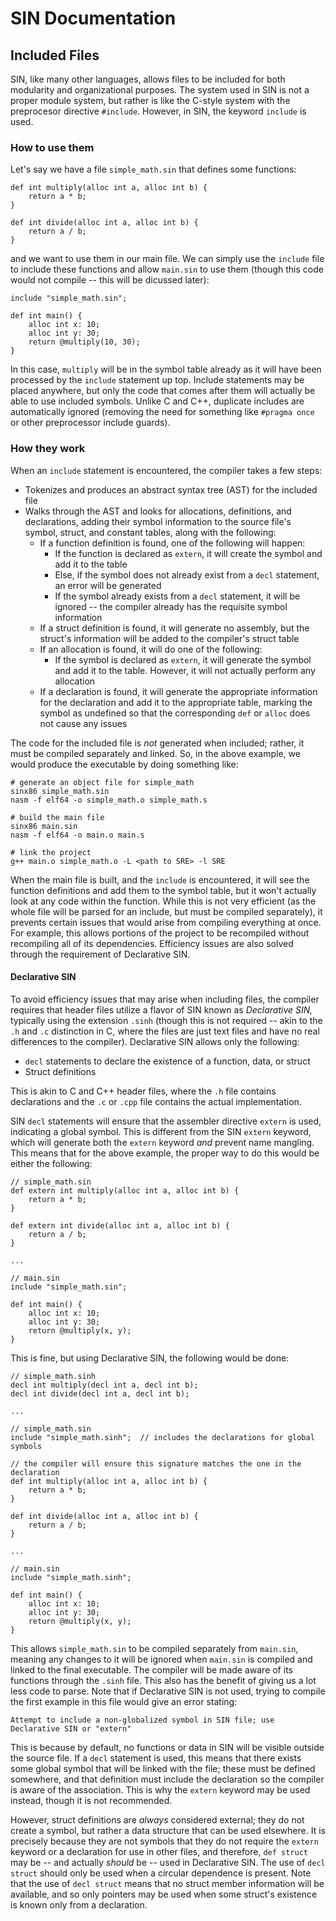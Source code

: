 # SIN Documentation

## Included Files

SIN, like many other languages, allows files to be included for both modularity and organizational purposes. The system used in SIN is not a proper module system, but rather is like the C-style system with the preprocesor directive `#include`. However, in SIN, the keyword `include` is used.

### How to use them

Let's say we have a file `simple_math.sin` that defines some functions:

    def int multiply(alloc int a, alloc int b) {
        return a * b;
    }

    def int divide(alloc int a, alloc int b) {
        return a / b;
    }

and we want to use them in our main file. We can simply use the `include` file to include these functions and allow `main.sin` to use them (though this code would not compile -- this will be dicussed later):

    include "simple_math.sin";

    def int main() {
        alloc int x: 10;
        alloc int y: 30;
        return @multiply(10, 30);
    }

In this case, `multiply` will be in the symbol table already as it will have been processed by the `include` statement up top. Include statements may be placed anywhere, but only the code that comes after them will actually be able to use included symbols. Unlike C and C++, duplicate includes are automatically ignored (removing the need for something like `#pragma once` or other preprocessor include guards).

### How they work

When an `include` statement is encountered, the compiler takes a few steps:

* Tokenizes and produces an abstract syntax tree (AST) for the included file
* Walks through the AST and looks for allocations, definitions, and declarations, adding their symbol information to the source file's symbol, struct, and constant tables, along with the following:
  * If a function definition is found, one of the following will happen:
    * If the function is declared as `extern`, it will create the symbol and add it to the table
    * Else, if the symbol does not already exist from a `decl` statement, an error will be generated
    * If the symbol already exists from a `decl` statement, it will be ignored -- the compiler already has the requisite symbol information
  * If a struct definition is found, it will generate no assembly, but the struct's information will be added to the compiler's struct table
  * If an allocation is found, it will do one of the following:
    * If the symbol is declared as `extern`, it will generate the symbol and add it to the table. However, it will not actually perform any allocation
  * If a declaration is found, it will generate the appropriate information for the declaration and add it to the appropriate table, marking the symbol as undefined so that the corresponding `def` or `alloc` does not cause any issues

The code for the included file is *not* generated when included; rather, it must be compiled separately and linked. So, in the above example, we would produce the executable by doing something like:

    # generate an object file for simple_math
    sinx86 simple_math.sin
    nasm -f elf64 -o simple_math.o simple_math.s

    # build the main file
    sinx86 main.sin
    nasm -f elf64 -o main.o main.s
    
    # link the project
    g++ main.o simple_math.o -L <path to SRE> -l SRE

When the main file is built, and the `include` is encountered, it will see the function definitions and add them to the symbol table, but it won't actually look at any code within the function. While this is not very efficient (as the whole file will be parsed for an include, but must be compiled separately), it prevents certain issues that would arise from compiling everything at once. For example, this allows portions of the project to be recompiled without recompiling all of its dependencies. Efficiency issues are also solved through the requirement of Declarative SIN.

#### Declarative SIN

To avoid efficiency issues that may arise when including files, the compiler requires that header files utilize a flavor of SIN known as *Declarative SIN,* typically using the extension `.sinh` (though this is not required -- akin to the `.h` and `.c` distinction in C, where the files are just text files and have no real differences to the compiler). Declarative SIN allows only the following:

* `decl` statements to declare the existence of a function, data, or struct
* Struct definitions

This is akin to C and C++ header files, where the `.h` file contains declarations and the `.c` or `.cpp` file contains the actual implementation.

SIN `decl` statements will ensure that the assembler directive `extern` is used, indicating a global symbol. This is different from the SIN `extern` keyword, which will generate both the `extern` keyword *and* prevent name mangling. This means that for the above example, the proper way to do this would be either the following:

    // simple_math.sin
    def extern int multiply(alloc int a, alloc int b) {
        return a * b;
    }

    def extern int divide(alloc int a, alloc int b) {
        return a / b;
    }

    ...

    // main.sin
    include "simple_math.sin";

    def int main() {
        alloc int x: 10;
        alloc int y: 30;
        return @multiply(x, y);
    }

This is fine, but using Declarative SIN, the following would be done:

    // simple_math.sinh
    decl int multiply(decl int a, decl int b);
    decl int divide(decl int a, decl int b);

    ...

    // simple_math.sin
    include "simple_math.sinh";  // includes the declarations for global symbols

    // the compiler will ensure this signature matches the one in the declaration
    def int multiply(alloc int a, alloc int b) {
        return a * b;
    }

    def int divide(alloc int a, alloc int b) {
        return a / b;
    }

    ...

    // main.sin
    include "simple_math.sinh";

    def int main() {
        alloc int x: 10;
        alloc int y: 30;
        return @multiply(x, y);
    }

This allows `simple_math.sin` to be compiled separately from `main.sin`, meaning any changes to it will be ignored when `main.sin` is compiled and linked to the final executable. The compiler will be made aware of its functions through the `.sinh` file. This also has the benefit of giving us a lot less code to parse. Note that if Declarative SIN is not used, trying to compile the first example in this file would give an error stating:

    Attempt to include a non-globalized symbol in SIN file; use Declarative SIN or "extern"

This is because by default, no functions or data in SIN will be visible outside the source file. If a `decl` statement is used, this means that there exists some global symbol that will be linked with the file; these must be defined somewhere, and that definition must include the declaration so the compiler is aware of the association. This is why the `extern` keyword may be used instead, though it is not recommended.

However, struct definitions are *always* considered external; they do not create a symbol, but rather a data structure that can be used elsewhere. It is precisely because they are not symbols that they do not require the `extern` keyword or a declaration for use in other files, and therefore, `def struct` may be -- and actually *should* be -- used in Declarative SIN. The use of `decl struct` should only be used when a circular dependence is present. Note that the use of `decl struct` means that no struct member information will be available, and so only pointers may be used when some struct's existence is known only from a declaration.
